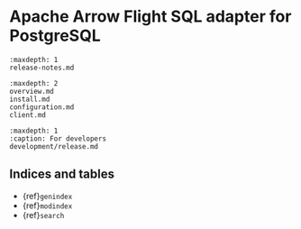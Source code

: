 <!--
  Licensed to the Apache Software Foundation (ASF) under one
  or more contributor license agreements.  See the NOTICE file
  distributed with this work for additional information
  regarding copyright ownership.  The ASF licenses this file
  to you under the Apache License, Version 2.0 (the
  "License"); you may not use this file except in compliance
  with the License.  You may obtain a copy of the License at

    http://www.apache.org/licenses/LICENSE-2.0

  Unless required by applicable law or agreed to in writing,
  software distributed under the License is distributed on an
  "AS IS" BASIS, WITHOUT WARRANTIES OR CONDITIONS OF ANY
  KIND, either express or implied.  See the License for the
  specific language governing permissions and limitations
  under the License.
-->

# Apache Arrow Flight SQL adapter for PostgreSQL

```{toctree}
:maxdepth: 1
release-notes.md
```

```{toctree}
:maxdepth: 2
overview.md
install.md
configuration.md
client.md
```

```{toctree}
:maxdepth: 1
:caption: For developers
development/release.md
```

## Indices and tables

- {ref}`genindex`
- {ref}`modindex`
- {ref}`search`

